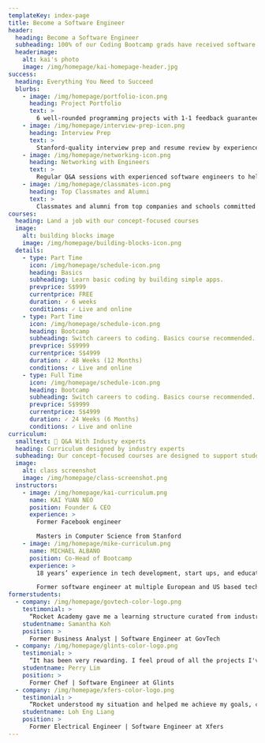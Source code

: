 ```yaml
---
templateKey: index-page
title: Become a Software Engineer
header:
  heading: Become a Software Engineer
  subheading: 100% of our Coding Bootcamp grads have received software engineering offers from companies like 99.co, Xfers and GovTech.
  headerimage:
    alt: kai's photo
    image: /img/homepage/kai-homepage-header.jpg
success:
  heading: Everything You Need to Succeed
  blurbs:
    - image: /img/homepage/portfolio-icon.png
      heading: Project Portfolio
      text: >
        6 well-rounded programming projects with 1-1 feedback guaranteed to help you stand out.
    - image: /img/homepage/interview-prep-icon.png
      heading: Interview Prep
      text: >
        Stanford-quality interview prep and resume review by experienced software engineers.
    - image: /img/homepage/networking-icon.png
      heading: Networking with Engineers
      text: >
        Regular Q&A sessions with experienced software engineers to help you build your network.
    - image: /img/homepage/classmates-icon.png
      heading: Top Classmates and Alumni
      text: >
        Classmates and alumni from top companies and schools committed to helping each other succeed.
courses:
  heading: Land a job with our concept-focused courses
  image:
    alt: building blocks image
    image: /img/homepage/building-blocks-icon.png
  details:
    - type: Part Time
      icon: /img/homepage/schedule-icon.png
      heading: Basics
      subheading: Learn basic coding by building simple apps.
      prevprice: S$999
      currentprice: FREE
      duration: ✓ 6 weeks
      conditions: ✓ Live and online
    - type: Part Time
      icon: /img/homepage/schedule-icon.png
      heading: Bootcamp
      subheading: Switch careers to coding. Basics course recommended.
      prevprice: S$9999
      currentprice: S$4999
      duration: ✓ 48 Weeks (12 Months)
      conditions: ✓ Live and online
    - type: Full Time
      icon: /img/homepage/schedule-icon.png
      heading: Bootcamp
      subheading: Switch careers to coding. Basics course recommended.
      prevprice: S$9999
      currentprice: S$4999
      duration: ✓ 24 Weeks (6 Months)
      conditions: ✓ Live and online
curriculum:
  smalltext: 🚀 Q&A With Industy experts
  heading: Curriculum designed by industry experts
  subheading: Our concept-focused courses are designed to support students at every level as they progress as professional programmers.
  image:
    alt: class screenshot
    image: /img/homepage/class-screenshot.png
  instructors:
    - image: /img/homepage/kai-curriculum.png
      name: KAI YUAN NEO
      position: Founder & CEO
      experience: >
        Former Facebook engineer

        Masters in Computer Science from Stanford
    - image: /img/homepage/mike-curriculum.png
      name: MICHAEL ALBANO
      position: Co-Head of Bootcamp
      experience: >
        18 years’ experience in tech development, start ups, and education

        Former software engineer at multiple European and US based tech firms
formerstudents:
  - company: /img/homepage/govtech-color-logo.png
    testimonial: >
      “Rocket Academy gave me a learning structure curated from industry experience. I would not have known what to focus my energy and time on if I were studying on my own.”
    studentname: Samantha Koh
    position: >
      Former Business Analyst | Software Engineer at GovTech
  - company: /img/homepage/glints-color-logo.png
    testimonial: >
      “It has been very rewarding. I feel proud of all the projects I've done and have a better sense of what to learn as a software engineer.”
    studentname: Perry Lim
    position: >
      Former Chef | Software Engineer at Glints
  - company: /img/homepage/xfers-color-logo.png
    testimonial: >
      “Rocket understood my situation and helped me achieve my goals, covering topics not found at other bootcamps. The Rocket staff were always available for help. I recommend Rocket Academy.”
    studentname: Loh Eng Liang
    position: >
      Former Electrical Engineer | Software Engineer at Xfers
---
```

